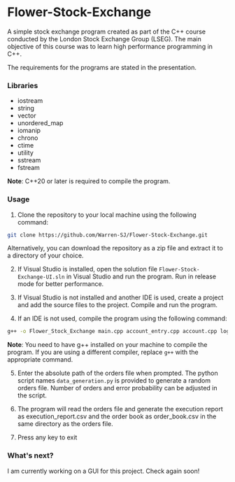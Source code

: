 # Flower-Stock-Exchange
A simple stock exchange program created as part of the C++ course conducted by the London Stock Exchange Group (LSEG). The main objective of this course was to learn high performance programming in C++.

The requirements for the programs are stated in the presentation.

### Libraries

- iostream
- string
- vector
- unordered_map
- iomanip
- chrono
- ctime
- utility
- sstream
- fstream

**Note**: C++20 or later is required to compile the program.

### Usage

1. Clone the repository to your local machine using the following command:
```bash
git clone https://github.com/Warren-SJ/Flower-Stock-Exchange.git
```
Alternatively, you can download the repository as a zip file and extract it to a directory of your choice.

2. If Visual Studio is installed, open the solution file `Flower-Stock-Exchange-UI.sln` in Visual Studio and run the program. Run in release mode for better performance.

3. If Visual Studio is not installed and another IDE is used, create a project and add the source files to the project. Compile and run the program.

4. If an IDE is not used, compile the program using the following command:
```bash
g++ -o Flower_Stock_Exchange main.cpp account_entry.cpp account.cpp logic.cpp order_book.cpp orders.cpp
```
**Note**: You need to have g++ installed on your machine to compile the program. If you are using a different compiler, replace `g++` with the appropriate command.

5. Enter the absolute path of the orders file when prompted. The python script names `data_generation.py` is provided to generate a random orders file. Number of orders and error probability can be adjusted in the script.

6. The program will read the orders file and generate the execution report as execution_report.csv and the order book as order_book.csv in the same directory as the orders file.

7. Press any key to exit

### What's next?

I am currently working on a GUI for this project. Check again soon!
